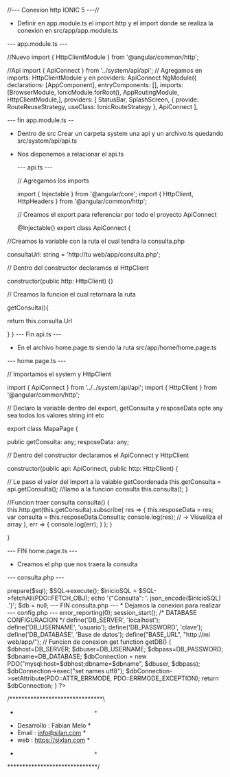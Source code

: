 //--- Conexion http IONIC 5 ---//

* Definir en app.module.ts el import http y el import donde se realiza la conexion en src/app/app.module.ts

---  app.module.ts ---

//Nuevo
import { HttpClientModule } from '@angular/common/http';

//Api
import { ApiConnect } from '../system/api/api';
// Agregamos en imports: HttpClientModule y en providers: ApiConnect
NgModule({
  declarations: [AppComponent],
  entryComponents: [],
  imports: [BrowserModule, IonicModule.forRoot(), AppRoutingModule, HttpClientModule,],
  providers: [
    StatusBar,
    SplashScreen,
    { provide: RouteReuseStrategy, useClass: IonicRouteStrategy },
    ApiConnect
  ],

  --- fin app.module.ts --


  * Dentro de src Crear un carpeta system una api y un archivo.ts quedando src/system/api/api.ts
* Nos disponemos a relacionar el api.ts

  --- api.ts ---

  // Agregamos los imports

  import { Injectable } from '@angular/core';
  import { HttpClient, HttpHeaders } from '@angular/common/http';


  // Creamos el export para referenciar por todo el proyecto ApiConnect 

  @Injectable()
export class ApiConnect {

//Creamos la variable con la ruta el cual tendra la consulta.php

consultaUrl: string = 'http://tu web/app/consulta.php';

// Dentro del constructor declaramos el HttpClient

constructor(public http: HttpClient) {}

// Creamos la funcion el cual retornara la ruta

getConsulta(){

return this.consulta.Url

   }
}
--- Fin api.ts ---

* En el archivo home.page.ts siendo la ruta src/app/home/home.page.ts

--- home.page.ts ---

// Importamos el system y HttpClient

import { ApiConnect  } from '../../system/api/api';
import { HttpClient } from '@angular/common/http';


// Declaro la variable  dentro del export, getConsulta y resposeData opte any sea todos los valores string int etc 
  
export class MapaPage {

  
  public getConsulta: any;
  resposeData: any;

// Dentro del constructor declaramos el ApiConnect y HttpClient

constructor(public api: ApiConnect, public http: HttpClient) {

// Le paso el valor del import a la vaiable getCoordenada
    this.getConsulta = api.getConsulta();
//llamo a la funcion consulta
    this.consulta();
   }

//Funcion traer consulta
   consulta() {
    this.http.get(this.getConsulta).subscribe(
      res => {
        this.resposeData = res;
        var consulta = this.resposeData.Consulta;
         console.log(res); // -> Visualiza el array
      },
      err => {
        console.log(err);
      }
    );
  }

}

--- FIN home.page.ts ---

* Creamos el php que nos traera la consulta

--- consulta.php ---

<?php

// Realiza las comprobaciones de header ante permisos de conexion //
if (isset($_SERVER['HTTP_ORIGIN'])) {

    header("Access-Control-Allow-Origin: {$_SERVER['HTTP_ORIGIN']}");

    header('Access-Control-Allow-Credentials: true');

    header('Access-Control-Max-Age: 86400');    // cache por un dia

}

if ($_SERVER['REQUEST_METHOD'] == 'OPTIONS') {

    if (isset($_SERVER['HTTP_ACCESS_CONTROL_REQUEST_METHOD']))

        header("Access-Control-Allow-Methods: GET, POST, OPTIONS");

    if (isset($_SERVER['HTTP_ACCESS_CONTROL_REQUEST_HEADERS']))

        header("Access-Control-Allow-Headers: {$_SERVER['HTTP_ACCESS_CONTROL_REQUEST_HEADERS']}");

    exit(0);

}
// Fin permisos de conexion //

// Trae los valores del config conexion host
require "config.php";

// Conexion Simple fuera del login ni token

    $db = getDB();
    $sql="SELECT * FROM tabla";
    $SQL = $db->prepare($sql);
    $SQL->execute(); 
    $inicioSQL = $SQL->fetchAll(PDO::FETCH_OBJ);
    echo '{"Consulta": '. json_encode($inicioSQL) .'}';
	$db = null;
--- FIN consulta.php ---

* Dejamos la conexion para realizar

--- config.php ---

error_reporting(0);
session_start();

/* DATABASE CONFIGURACION */
define('DB_SERVER', 'localhost');
define('DB_USERNAME', 'usuario');
define('DB_PASSWORD', 'clave');
define('DB_DATABASE', 'Base de datos');
define("BASE_URL", "http://mi web/app/");

// Funcion de conexion get
function getDB() 
{
	$dbhost=DB_SERVER;
	$dbuser=DB_USERNAME;
	$dbpass=DB_PASSWORD;
	$dbname=DB_DATABASE;
	$dbConnection = new PDO("mysql:host=$dbhost;dbname=$dbname", $dbuser, $dbpass);	
	$dbConnection->exec("set names utf8");
	$dbConnection->setAttribute(PDO::ATTR_ERRMODE, PDO::ERRMODE_EXCEPTION);
	return $dbConnection;
}

?>

/*******************************\
 *                              *
 *  Desarrollo : Fabian Melo    *
 *  Email : info@silan.com      *
 *  web : https://sixlan.com    *
 *                              *
 \******************************/